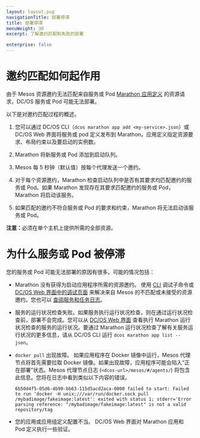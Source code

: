 ```yaml
---
layout: layout.pug
navigationTitle: 部署停滞
title: 部署停滞
menuWeight: 30
excerpt: 了解邀约匹配和失败的部署

enterprise: false
---
```



# 邀约匹配如何起作用

由于 Mesos 资源邀约无法匹配来自服务或 Pod [Marathon 应用定义](/mesosphere/dcos/cn/1.12/deploying-services/creating-services/) 的资源请求，DC/OS 服务或 Pod 可能无法部署。

以下是对邀约匹配过程的概述。

1. 您可以通过 DC/OS CLI（`dcos marathon app add <my-service>.json`）或 DC/OS Web 界面将服务或 pod 定义发布到 Marathon。应用定义指定资源要求、布局约束以及要启动的实例数。

1. Marathon 将新服务或 Pod 添加到启动队列。

1. Mesos 每 5 秒钟（默认值）按每个代理发送一个邀约。

1. 对于每个资源邀约，Marathon 检查启动队列中是否有其要求均匹配邀约的服务或 Pod。如果 Marathon 发现存在其要求匹配邀约的服务或 Pod，Marathon 将启动该服务。

1. 如果匹配的邀约不符合服务或 Pod 的要求和约束，Marathon 将无法启动该服务或 Pod。

  <p class="message-note"><strong>注意：</strong>必须在单个主机上提供所需的全部资源。</p>

# 为什么服务或 Pod 被停滞

您的服务或 Pod 可能无法部署的原因有很多。可能的情况包括：

- Marathon 没有获得为启动应用程序所需的资源邀约。
 使用 [CLI](/mesosphere/dcos/cn/1.12/monitoring/debugging/cli-debugging/) 调试子命令或 [DC/OS Web 界面中的调试页面](/mesosphere/dcos/cn/1.12/monitoring/debugging/gui-debugging/) 来解决来自 Mesos 的不匹配或未接受的资源邀约。您也可以 [查阅服务和任务日志](/mesosphere/dcos/cn/1.12/monitoring/logging/)。

- 服务的运行状况检查失败。如果服务执行运行状况检查，则在通过运行状况检查前，部署不会完成。您可以从 [DC/OS Web 界面](/mesosphere/dcos/cn/1.12/monitoring/debugging/gui-debugging/) 查看执行 Marathon 运行状况检查的服务的运行状况。要通过 Marathon 运行状况检查了解有关服务运行状况的更多信息，请从 DC/OS CLI 运行 `dcos marathon app list --json`。

- `docker pull` 出现故障。
 如果应用程序在 Docker 镜像中运行，Mesos 代理节点将首先需要拉取 Docker 镜像。如果出现故障，应用程序可能会陷入“正在部署”状态。Mesos 代理节点日志 (`<dcos-url>/mesos/#/agents/`) 将包含此信息。您将在日志中看到类似以下内容的错误。

  ```
  6b50d4f5-05d6-4b99-bb63-115d5acd2aca-0000 failed to start: Failed to run 'docker -H unix:///var/run/docker.sock pull /mybadimage/fakeimage:latest': exited with status 1; stderr='Error parsing reference: "/mybadimage/fakeimage:latest" is not a valid repository/tag
  ```

- 您的应用或应用组定义配置不当。
 DC/OS Web 界面对 Marathon 应用和 Pod 定义执行一些验证。
